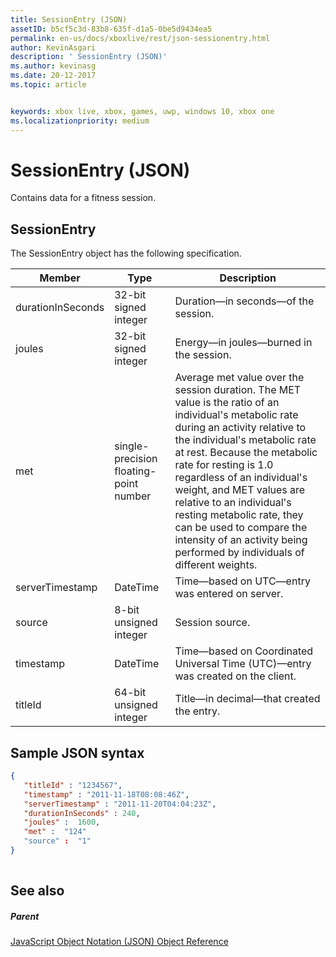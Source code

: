 ```yaml
---
title: SessionEntry (JSON)
assetID: b5cf5c3d-83b8-635f-d1a5-0be5d9434ea5
permalink: en-us/docs/xboxlive/rest/json-sessionentry.html
author: KevinAsgari
description: ' SessionEntry (JSON)'
ms.author: kevinasg
ms.date: 20-12-2017
ms.topic: article


keywords: xbox live, xbox, games, uwp, windows 10, xbox one
ms.localizationpriority: medium
---
```



# SessionEntry (JSON)
Contains data for a fitness session. 
<a id="ID4EN"></a>

 
## SessionEntry
 
The SessionEntry object has the following specification.
 
| Member| Type| Description| 
| --- | --- | --- | 
| durationInSeconds| 32-bit signed integer | Duration—in seconds—of the session. | 
| joules| 32-bit signed integer | Energy—in joules—burned in the session. | 
| met| single-precision floating-point number| Average met value over the session duration. The MET value is the ratio of an individual's metabolic rate during an activity relative to the individual's metabolic rate at rest. Because the metabolic rate for resting is 1.0 regardless of an individual's weight, and MET values are relative to an individual's resting metabolic rate, they can be used to compare the intensity of an activity being performed by individuals of different weights.| 
| serverTimestamp| DateTime| Time—based on UTC—entry was entered on server. | 
| source| 8-bit unsigned integer| Session source.| 
| timestamp| DateTime| Time—based on Coordinated Universal Time (UTC)—entry was created on the client. | 
| titleId| 64-bit unsigned integer| Title—in decimal—that created the entry.| 
  
<a id="ID4EFE"></a>

 
## Sample JSON syntax
 

```json
{
   "titleId" : "1234567",
   "timestamp" : "2011-11-18T08:08:46Z",
   "serverTimestamp" : "2011-11-20T04:04:23Z",
   "durationInSeconds" : 240,
   "joules" :  1600,
   "met" :  "124"
   "source" :  "1"
}
    
```

  
<a id="ID4EOE"></a>

 
## See also
 
<a id="ID4EQE"></a>

 
##### Parent 

[JavaScript Object Notation (JSON) Object Reference](atoc-xboxlivews-reference-json.md)

   